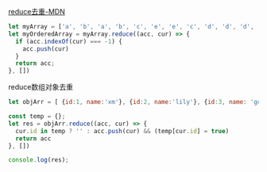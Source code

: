 [reduce去重-MDN](https://developer.mozilla.org/zh-CN/docs/Web/JavaScript/Reference/Global_Objects/Array/Reduce)
```js
let myArray = ['a', 'b', 'a', 'b', 'c', 'e', 'e', 'c', 'd', 'd', 'd', 'd']
let myOrderedArray = myArray.reduce((acc, cur) => {
  if (acc.indexOf(cur) === -1) {
    acc.push(cur)
  }
  return acc;
}, [])
```

reduce数组对象去重
```js
let objArr = [ {id:1, name:'xm'}, {id:2, name:'lily'}, {id:3, name: 'gogo'}, {id:1, name: 'copy'} ];

const temp = {};
let res = objArr.reduce((acc, cur) => {
  cur.id in temp ? '' : acc.push(cur) && (temp[cur.id] = true)
  return acc
}, [])

console.log(res);
```